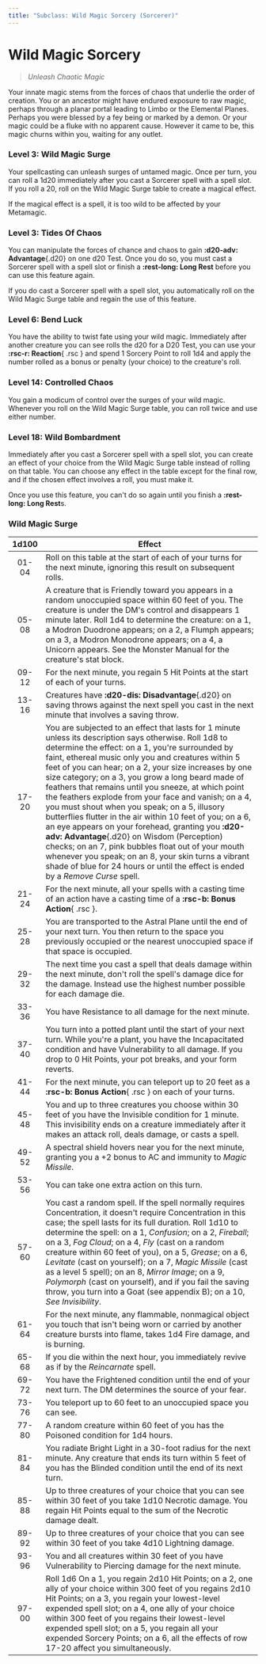 ```yaml
---
title: "Subclass: Wild Magic Sorcery (Sorcerer)"
---
```


<p style="display:none">
Unleash Chaotic Magic
</p>

# Wild Magic Sorcery

> *Unleash Chaotic Magic*

Your innate magic stems from the forces of chaos that underlie the order of creation. You or an ancestor might have endured exposure to raw magic, perhaps through a planar portal leading to Limbo or the Elemental Planes. Perhaps you were blessed by a fey being or marked by a demon. Or your magic could be a fluke with no apparent cause. However it came to be, this magic churns within you, waiting for any outlet.

### Level 3: Wild Magic Surge

Your spellcasting can unleash surges of untamed magic. Once per turn, you can roll a 1d20 immediately after you cast a Sorcerer spell with a spell slot. If you roll a 20, roll on the Wild Magic Surge table to create a magical effect.

If the magical effect is a spell, it is too wild to be affected by your Metamagic.

### Level 3: Tides Of Chaos

You can manipulate the forces of chance and chaos to gain **:d20-adv: Advantage**{.d20} on one d20 Test. Once you do so, you must cast a Sorcerer spell with a spell slot or finish a **:rest-long: Long Rest** before you can use this feature again.

If you do cast a Sorcerer spell with a spell slot, you automatically roll on the Wild Magic Surge table and regain the use of this feature.

### Level 6: Bend Luck

You have the ability to twist fate using your wild magic. Immediately after another creature you can see rolls the d20 for a D20 Test, you can use your **:rsc-r: Reaction**{ .rsc } and spend 1 Sorcery Point to roll 1d4 and apply the number rolled as a bonus or penalty (your choice) to the creature's roll.
 
### Level 14: Controlled Chaos

You gain a modicum of control over the surges of your wild magic. Whenever you roll on the Wild Magic Surge table, you can roll twice and use either number.

### Level 18: Wild Bombardment

Immediately after you cast a Sorcerer spell with a spell slot, you can create an effect of your choice from the Wild Magic Surge table instead of rolling on that table. You can choose any effect in the table except for the final row, and if the chosen effect involves a roll, you must make it.

Once you use this feature, you can't do so again until you finish a **:rest-long: Long Rest**s.

### Wild Magic Surge

| 1d100 | Effect |
|:-:|---|
| 01-04 | Roll on this table at the start of each of your turns for the next minute, ignoring this result on subsequent rolls. |
| 05-08 | A creature that is Friendly toward you appears in a random unoccupied space within 60 feet of you. The creature is under the DM's control and disappears 1 minute later. Roll 1d4 to determine the creature: on a 1, a Modron Duodrone appears; on a 2, a Flumph appears; on a 3, a Modron Monodrone appears; on a 4, a Unicorn appears. See the Monster Manual for the creature's stat block. |
| 09-12 | For the next minute, you regain 5 Hit Points at the start of each of your turns. |
| 13-16 | Creatures have **:d20-dis: Disadvantage**{.d20} on saving throws against the next spell you cast in the next minute that involves a saving throw. |
| 17-20 | You are subjected to an effect that lasts for 1 minute unless its description says otherwise. Roll 1d8 to determine the effect: on a 1, you're surrounded by faint, ethereal music only you and creatures within 5 feet of you can hear; on a 2, your size increases by one size category; on a 3, you grow a long beard made of feathers that remains until you sneeze, at which point the feathers explode from your face and vanish; on a 4, you must shout when you speak; on a 5, illusory butterflies flutter in the air within 10 feet of you; on a 6, an eye appears on your forehead, granting you **:d20-adv: Advantage**{.d20} on Wisdom (Perception) checks; on an 7, pink bubbles float out of your mouth whenever you speak; on an 8, your skin turns a vibrant shade of blue for 24 hours or until the effect is ended by a *Remove Curse* spell. |
| 21-24 | For the next minute, all your spells with a casting time of an action have a casting time of a  **:rsc-b: Bonus Action**{ .rsc }. |
| 25-28 | You are transported to the Astral Plane until the end of your next turn. You then return to the space you previously occupied or the nearest unoccupied space if that space is occupied. |
| 29-32 | The next time you cast a spell that deals damage within the next minute, don't roll the spell's damage dice for the damage. Instead use the highest number possible for each damage die. |
| 33-36 | You have Resistance to all damage for the next minute. |
| 37-40 | You turn into a potted plant until the start of your next turn. While you're a plant, you have the Incapacitated condition and have Vulnerability to all damage. If you drop to 0 Hit Points, your pot breaks, and your form reverts. |
| 41-44 | For the next minute, you can teleport up to 20 feet as a **:rsc-b: Bonus Action**{ .rsc } on each of your turns. |
| 45-48 | You and up to three creatures you choose within 30 feet of you have the Invisible condition for 1 minute. This invisibility ends on a creature immediately after it makes an attack roll, deals damage, or casts a spell. |
| 49-52 | A spectral shield hovers near you for the next minute, granting you a +2 bonus to AC and immunity to *Magic Missile*. |
| 53-56 | You can take one extra action on this turn. |
| 57-60 | You cast a random spell. If the spell normally requires Concentration, it doesn't require Concentration in this case; the spell lasts for its full duration. Roll 1d10 to determine the spell: on a 1, *Confusion*; on a 2, *Fireball*; on a 3, *Fog Cloud*; on a 4, *Fly* (cast on a random creature within 60 feet of you), on a 5, *Grease*; on a 6, *Levitate* (cast on yourself); on a 7, *Magic Missile* (cast as a level 5 spell); on an 8, *Mirror Image*; on a 9, *Polymorph* (cast on yourself), and if you fail the saving throw, you turn into a Goat (see appendix B); on a 10, *See Invisibility*. |
| 61-64 | For the next minute, any flammable, nonmagical object you touch that isn't being worn or carried by another creature bursts into flame, takes 1d4 Fire damage, and is burning. |
| 65-68 | If you die within the next hour, you immediately revive as if by the *Reincarnate* spell. |
| 69-72 | You have the Frightened condition until the end of your next turn. The DM determines the source of your fear. |
| 73-76 | You teleport up to 60 feet to an unoccupied space you can see. |
| 77-80 | A random creature within 60 feet of you has the Poisoned condition for 1d4 hours. |
| 81-84 | You radiate Bright Light in a 30-foot radius for the next minute. Any creature that ends its turn within 5 feet of you has the Blinded condition until the end of its next turn. |
| 85-88 | Up to three creatures of your choice that you can see within 30 feet of you take 1d10 Necrotic damage. You regain Hit Points equal to the sum of the Necrotic damage dealt. |
| 89-92 | Up to three creatures of your choice that you can see within 30 feet of you take 4d10 Lightning damage. |
| 93-96 | You and all creatures within 30 feet of you have Vulnerability to Piercing damage for the next minute. |
| 97-00 | Roll 1d6 On a 1, you regain 2d10 Hit Points; on a 2, one ally of your choice within 300 feet of you regains 2d10 Hit Points; on a 3, you regain your lowest-level expended spell slot; on a 4, one ally of your choice within 300 feet of you regains their lowest-level expended spell slot; on a 5, you regain all your expended Sorcery Points; on a 6, all the effects of row 17-20 affect you simultaneously. |



